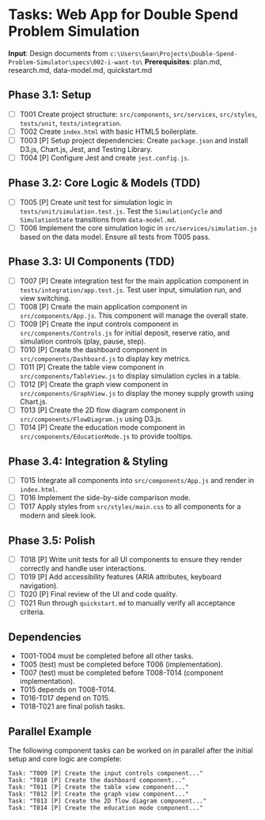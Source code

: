 # Tasks: Web App for Double Spend Problem Simulation

**Input**: Design documents from `c:\Users\Sean\Projects\Double-Spend-Problem-Simulator\specs\002-i-want-to\`
**Prerequisites**: plan.md, research.md, data-model.md, quickstart.md

## Phase 3.1: Setup
- [ ] T001 Create project structure: `src/components`, `src/services`, `src/styles`, `tests/unit`, `tests/integration`.
- [ ] T002 Create `index.html` with basic HTML5 boilerplate.
- [ ] T003 [P] Setup project dependencies: Create `package.json` and install D3.js, Chart.js, Jest, and Testing Library.
- [ ] T004 [P] Configure Jest and create `jest.config.js`.

## Phase 3.2: Core Logic & Models (TDD)
- [ ] T005 [P] Create unit test for simulation logic in `tests/unit/simulation.test.js`. Test the `SimulationCycle` and `SimulationState` transitions from `data-model.md`.
- [ ] T006 Implement the core simulation logic in `src/services/simulation.js` based on the data model. Ensure all tests from T005 pass.

## Phase 3.3: UI Components (TDD)
- [ ] T007 [P] Create integration test for the main application component in `tests/integration/app.test.js`. Test user input, simulation run, and view switching.
- [ ] T008 [P] Create the main application component in `src/components/App.js`. This component will manage the overall state.
- [ ] T009 [P] Create the input controls component in `src/components/Controls.js` for initial deposit, reserve ratio, and simulation controls (play, pause, step).
- [ ] T010 [P] Create the dashboard component in `src/components/Dashboard.js` to display key metrics.
- [ ] T011 [P] Create the table view component in `src/components/TableView.js` to display simulation cycles in a table.
- [ ] T012 [P] Create the graph view component in `src/components/GraphView.js` to display the money supply growth using Chart.js.
- [ ] T013 [P] Create the 2D flow diagram component in `src/components/FlowDiagram.js` using D3.js.
- [ ] T014 [P] Create the education mode component in `src/components/EducationMode.js` to provide tooltips.

## Phase 3.4: Integration & Styling
- [ ] T015 Integrate all components into `src/components/App.js` and render in `index.html`.
- [ ] T016 Implement the side-by-side comparison mode.
- [ ] T017 Apply styles from `src/styles/main.css` to all components for a modern and sleek look.

## Phase 3.5: Polish
- [ ] T018 [P] Write unit tests for all UI components to ensure they render correctly and handle user interactions.
- [ ] T019 [P] Add accessibility features (ARIA attributes, keyboard navigation).
- [ ] T020 [P] Final review of the UI and code quality.
- [ ] T021 Run through `quickstart.md` to manually verify all acceptance criteria.

## Dependencies
- T001-T004 must be completed before all other tasks.
- T005 (test) must be completed before T006 (implementation).
- T007 (test) must be completed before T008-T014 (component implementation).
- T015 depends on T008-T014.
- T016-T017 depend on T015.
- T018-T021 are final polish tasks.

## Parallel Example
The following component tasks can be worked on in parallel after the initial setup and core logic are complete:
```
Task: "T009 [P] Create the input controls component..."
Task: "T010 [P] Create the dashboard component..."
Task: "T011 [P] Create the table view component..."
Task: "T012 [P] Create the graph view component..."
Task: "T013 [P] Create the 2D flow diagram component..."
Task: "T014 [P] Create the education mode component..."
```

